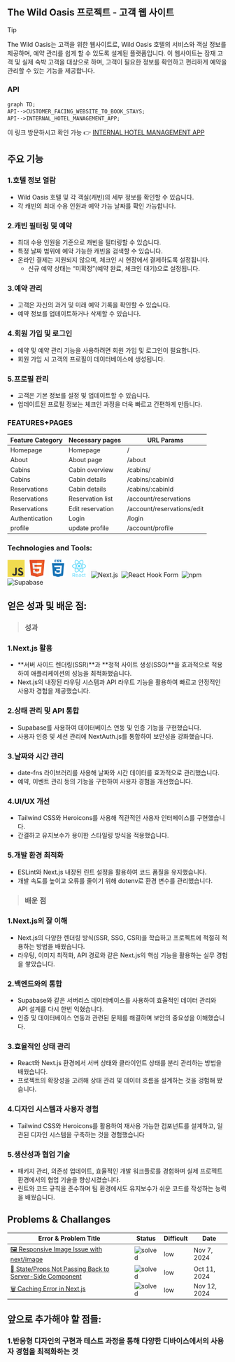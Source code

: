 ## The Wild Oasis 프로젝트 - 고객 웹 사이트

> [!TIP]
> The Wild Oasis는 고객을 위한 웹사이트로, Wild Oasis 호텔의 서비스와 객실 정보를 제공하며, 예약 관리를 쉽게 할 수 있도록 설계된 플랫폼입니다. 이 웹사이트는 잠재 고객 및 실제 숙박 고객을 대상으로 하며, 고객이 필요한 정보를 확인하고 편리하게 예약을 관리할 수 있는 기능을 제공합니다.

### API

```mermaid
graph TD;
API-->CUSTOMER_FACING_WEBSITE_TO_BOOK_STAYS;
API-->INTERNAL_HOTEL_MANAGEMENT_APP;
```
이 링크 방문하시고 확인 가능 👉 [INTERNAL HOTEL MANAGEMENT APP](https://github.com/BekCodingAddict/The-Wild-Oasis)

## 주요 기능
### 1.호텔 정보 열람
- Wild Oasis 호텔 및 각 객실(캐빈)의 세부 정보를 확인할 수 있습니다.
- 각 캐빈의 최대 수용 인원과 예약 가능 날짜를 확인 가능합니다.

### 2.캐빈 필터링 및 예약
- 최대 수용 인원을 기준으로 캐빈을 필터링할 수 있습니다.
- 특정 날짜 범위에 예약 가능한 캐빈을 검색할 수 있습니다.
- 온라인 결제는 지원되지 않으며, 체크인 시 현장에서 결제하도록 설정됩니다.
  - 신규 예약 상태는 “미확정”(예약 완료, 체크인 대기)으로 설정됩니다.
 
### 3.예약 관리
- 고객은 자신의 과거 및 미래 예약 기록을 확인할 수 있습니다.
- 예약 정보를 업데이트하거나 삭제할 수 있습니다.

### 4.회원 가입 및 로그인
- 예약 및 예약 관리 기능을 사용하려면 회원 가입 및 로그인이 필요합니다.
- 회원 가입 시 고객의 프로필이 데이터베이스에 생성됩니다.

### 5.프로필 관리
- 고객은 기본 정보를 설정 및 업데이트할 수 있습니다.
- 업데이트된 프로필 정보는 체크인 과정을 더욱 빠르고 간편하게 만듭니다.


### FEATURES+PAGES

| Feature Category | Necessary pages  | URL Params          |
| ---------------- | ---------------- | ------------------- |
|Homepage     |     Homepage            |       /       |
| About        | About page        | /about          |
| Cabins           | Cabin overview          | /cabins/            |
| Cabins           | Cabin details          | /cabins/:cabinId            |
| Reservations    | Cabin details     | /cabins/:cabinId         |
| Reservations    | Reservation list     | /account/reservations         |
| Reservations    | Edit reservation      | /account/reservations/edit         |
| Authentication   | Login            | /login              |
| profile   | update profile | /account/profile            |

### Technologies and Tools:

<img src="https://github.com/devicons/devicon/blob/master/icons/javascript/javascript-original.svg" title="JavaScript" alt="JavaScript" width="40" height="40"/>&nbsp;
<img src="https://github.com/devicons/devicon/blob/master/icons/html5/html5-original.svg" title="HTML5" alt="HTML" width="40" height="40"/>&nbsp;
<img src="https://github.com/devicons/devicon/blob/master/icons/css3/css3-plain-wordmark.svg"  title="CSS3" alt="CSS" width="40" height="40"/>&nbsp;
<img src="https://github.com/devicons/devicon/blob/master/icons/react/react-original-wordmark.svg" title="React" alt="React" width="40" height="40"/>&nbsp;
<img src="https://github.com/BekCodingAddict/3D-Web-Developer-Portfolio/blob/master/src/assets/nextjs.webp" title="Next.js" alt="Next.js" width="40" height="40"/>&nbsp;
<img src="https://react-hook-form.com/images/logo/react-hook-form-logo-only.png" title="React Hook Form" alt="React Hook Form" width="40" height="40"/>&nbsp;
<img src="https://github.com/BekCodingAddict/Icons/blob/master/icons/npm/npm-original-wordmark.svg" title="npm" alt="npm" width="40" height="40"/>&nbsp;
<img src="https://github.com/BekCodingAddict/Icons/blob/master/icons/supabase/supabase-original.svg" title="Supabase" alt="Supabase" width="40" height="40"/>&nbsp;

## 얻은 성과 및 배운 점:
>### 성과
### 1.Next.js 활용
- **서버 사이드 렌더링(SSR)**과 **정적 사이트 생성(SSG)**을 효과적으로 적용하여 애플리케이션의 성능을 최적화했습니다.
- Next.js의 내장된 라우팅 시스템과 API 라우트 기능을 활용하여 빠르고 안정적인 사용자 경험을 제공했습니다.

### 2.상태 관리 및 API 통합
- Supabase를 사용하여 데이터베이스 연동 및 인증 기능을 구현했습니다.
- 사용자 인증 및 세션 관리에 NextAuth.js를 통합하여 보안성을 강화했습니다.

### 3.날짜와 시간 관리
- date-fns 라이브러리를 사용해 날짜와 시간 데이터를 효과적으로 관리했습니다.
- 예약, 이벤트 관리 등의 기능을 구현하여 사용자 경험을 개선했습니다.

### 4.UI/UX 개선
- Tailwind CSS와 Heroicons를 사용해 직관적인 사용자 인터페이스를 구현했습니다.
- 간결하고 유지보수가 용이한 스타일링 방식을 적용했습니다.

### 5.개발 환경 최적화
- ESLint와 Next.js 내장된 린트 설정을 활용하여 코드 품질을 유지했습니다.
- 개발 속도를 높이고 오류를 줄이기 위해 dotenv로 환경 변수를 관리했습니다.

>### 배운 점
### 1.Next.js의 잘 이해
- Next.js의 다양한 렌더링 방식(SSR, SSG, CSR)을 학습하고 프로젝트에 적절히 적용하는 방법을 배웠습니다.
- 라우팅, 이미지 최적화, API 경로와 같은 Next.js의 핵심 기능을 활용하는 실무 경험을 쌓았습니다.
  
### 2.백엔드와의 통합
- Supabase와 같은 서버리스 데이터베이스를 사용하여 효율적인 데이터 관리와 API 설계를 다시 한번 익혔습니다.
- 인증 및 데이터베이스 연동과 관련된 문제를 해결하며 보안의 중요성을 이해했습니다.

### 3.효율적인 상태 관리
- React와 Next.js 환경에서 서버 상태와 클라이언트 상태를 분리 관리하는 방법을 배웠습니다.
- 프로젝트의 확장성을 고려해 상태 관리 및 데이터 흐름을 설계하는 것을 겅험해 봤습니다.

### 4.디자인 시스템과 사용자 경험
- Tailwind CSS와 Heroicons를 활용하여 재사용 가능한 컴포넌트를 설계하고, 일관된 디자인 시스템을 구축하는 것을 경험했습니다

### 5.생산성과 협업 기술
- 패키지 관리, 의존성 업데이트, 효율적인 개발 워크플로를 경험하며 실제 프로젝트 환경에서의 협업 기술을 향상시켰습니다.
- 린트와 코드 규칙을 준수하며 팀 환경에서도 유지보수가 쉬운 코드를 작성하는 능력을 배웠습니다.

## Problems & Challanges
| Error & Problem Title | Status | Difficult | Date |
|--|--|--|--|
|[🖼️ Responsive Image Issue with next/image](https://github.com/BekCodingAddict/The-Wild-Oasis-Customer-Website/blob/master/problems/Responsive-Image-Problem.md) | ![solved](https://img.shields.io/badge/solved-blue) | low | Nov 7, 2024 |
|[🔄 State/Props Not Passing Back to Server-Side Component](https://github.com/BekCodingAddict/The-Wild-Oasis-Customer-Website/blob/master/problems/Datas-not-passing-back-to-server-side-component.md) | ![solved](https://img.shields.io/badge/solved-blue) | low | Oct 11, 2024 |
|[🗑️  Caching Error in Next.js](https://github.com/BekCodingAddict/The-Wild-Oasis-Customer-Website/blob/master/problems/Caching-Error-in-Next.js.md) | ![solved](https://img.shields.io/badge/solved-blue) | low | Nov 12, 2024 |


## 앞으로 추가해야 할 점들:
### 1.반응형 디자인의 구현과 테스트 과정을 통해 다양한 디바이스에서의 사용자 경험을 최적화하는 것
